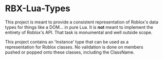 # RBX-Lua-Types

This project is meant to provide a consistent representation of Roblox's data types for things like a DOM... in pure Lua. It is **not** meant to implement the entirety of Roblox's API. That task is monumental and well outside scope.

This project contains an 'Instance' type that can be used as a representation for Roblox classes. No validation is done on members pushed or popped onto these classes, including the ClassName.